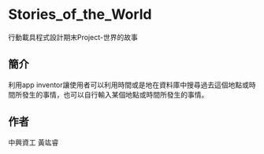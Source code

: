 # Stories_of_the_World
行動載具程式設計期末Project-世界的故事

## 簡介
利用app inventor讓使用者可以利用時間或是地在資料庫中搜尋過去這個地點或時間所發生的事情，也可以自行輸入某個地點或時間所發生的事情。

## 作者
中興資工 黃竑睿
